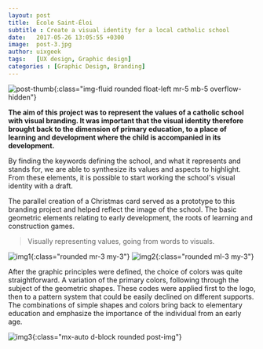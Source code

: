 ```yaml
---
layout: post
title:  École Saint-Éloi
subtitle : Create a visual identity for a local catholic school
date:   2017-05-26 13:05:55 +0300
image:  post-3.jpg
author: uixgeek
tags:   [UX design, Graphic design]
categories : [Graphic Design, Branding]
---
```

![post-thumb]({{site.baseurl}}/assets/images/blog/post-1.jpg){:class="img-fluid rounded float-left mr-5 mb-5 overflow-hidden"}

**The aim of this project was to represent the values of a catholic school with visual branding. It was important that the visual identity therefore brought back to the dimension of primary education, to a place of learning and development where the child is accompanied in its development.**

By finding the keywords defining the school, and what it represents and stands for, we are able to synthesize its values and aspects to highlight. From these elements, it is possible to start working the school's visual identity with a draft.

The parallel creation of a Christmas card served as a prototype to this branding project and helped reflect the image of the school. The basic geometric elements relating to early development, the roots of learning and construction games.

> Visually representing values, going from words to visuals.

![img1]({{site.baseurl}}/assets/images/blog/post-3.jpg){:class="rounded mr-3 my-3"} ![img2]({{site.baseurl}}/assets/images/blog/post-3.jpg){:class="rounded ml-3 my-3"}

<div>
After the graphic principles were defined, the choice of colors was quite straightforward. A variation of the primary colors, following through the subject of the geometric shapes. These codes were applied first to the logo, then to a pattern system that could be easily declined on different supports. The combinations of simple shapes and colors bring back to elementary education and emphasize the importance of the individual from an early age.
</div>

![img3]({{site.baseurl}}/assets/images/blog/post-3.jpg){:class="mx-auto d-block rounded post-img"}
